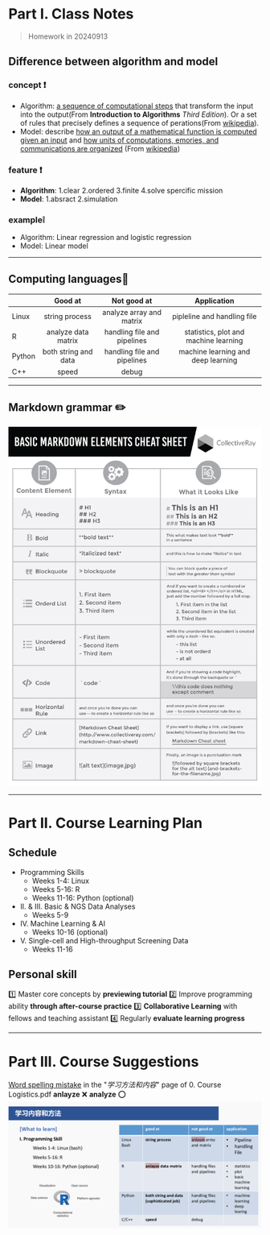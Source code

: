 # Part I. Class Notes 
> Homework in 20240913

## Difference between algorithm and model 
### concept :exclamation:
- Algorithm: <u>a sequence of computational steps</u> that transform the input into the output(From **Introduction to Algorithms** *Third Edition*). Or a set of rules that precisely defines a sequence of perations(From [wikipedia](https://en.wikipedia.org/wiki/Algorithm#Definition)).<u></u>
- Model: describe <u>how an output of a mathematical function is computed given an input</u> and <u>how units of computations, emories, and communications are organized</u> (From [wikipedia](https://en.wikipedia.org/wiki/Model_of_computation))
### feature :exclamation:
- **Algorithm**: 
  1.clear
  2.ordered
  3.finite
  4.solve spercific mission
- **Model**:
  1.absract
  2.simulation
### example:grey_exclamation:
- Algorithm: Linear regression and logistic regression
- Model: Linear model
---
## Computing languages:key:
| |Good at|Not good at|Application|
|:-|:--:|:--:|:--:|
|Linux|string process|analyze array and matrix|pipleline and handling file|
|R|analyze data matrix|handling file and pipelines|statistics, plot and machine learning|
|Python|both string and data|handling file and pipelines|machine learning and deep learning|
|C++|speed|debug| |
---
## Markdown grammar :pencil2:
![markdown-cheat-sheet-basic-elements](/homework1-1/markdown-cheat-sheet-basic-elements.jpeg "markdown basic elements")

---

# Part II. Course Learning Plan 
## Schedule
- Programming Skills
  - Weeks 1-4: Linux
  - Weeks 5-16: R
  - Weeks 11-16: Python (optional) 
- II. & III. Basic & NGS Data Analyses 
  - Weeks 5-9
- IV. Machine Learning & AI
  - Weeks 10-16 (optional)
- V. Single-cell and High-throughput Screening Data
  - Weeks 11-16
## Personal skill
:one: Master core concepts by **previewing tutorial**
:two: Improve programming ability **through after-course practice**
:three: **Collaborative Learning** with fellows and teaching assistant
:four: Regularly **evaluate learning progress**

---
# Part III. Course Suggestions
<u>Word spelling mistake</u> in the "*学习方法和内容*" page of 0. Course Logistics.pdf
**anlayze** :x:
**analyze** :o:
![markdown-cheat-sheet-basic-elements](/homework1-1/Word%20spelling%20mistake.png)